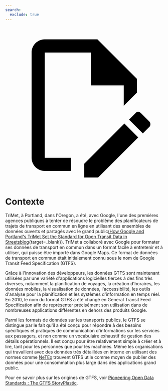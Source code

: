 ```yaml
---
search:
  exclude: true
---
```

<a class="pencil-link" href="https://github.com/MobilityData/gtfs.org/edit/main/docs/background.md" title="Edit this page" target="_blank">
    <svg class="pencil" xmlns="http://www.w3.org/2000/svg" viewBox="0 0 24 24"><path d="M10 20H6V4h7v5h5v3.1l2-2V8l-6-6H6c-1.1 0-2 .9-2 2v16c0 1.1.9 2 2 2h4v-2m10.2-7c.1 0 .3.1.4.2l1.3 1.3c.2.2.2.6 0 .8l-1 1-2.1-2.1 1-1c.1-.1.2-.2.4-.2m0 3.9L14.1 23H12v-2.1l6.1-6.1 2.1 2.1Z"/></svg>
  </a>

# Contexte

TriMet, à Portland, dans l'Oregon, a été, avec Google, l'une des premières agences publiques à tenter de résoudre le problème des planificateurs de trajets de transport en commun en ligne en utilisant des ensembles de données ouverts et partagés avec le grand public[(How Google and Portland's TriMet Set the Standard for Open Transit Data in Streetsblog](https://sf.streetsblog.org/2010/01/05/how-google-and-portlands-trimet-set-the-standard-for-open-transit-data/){target=\_blank}). TriMet a collaboré avec Google pour formater ses données de transport en commun dans un format facile à entretenir et à utiliser, qui puisse être importé dans Google Maps. Ce format de données de transport en commun était initialement connu sous le nom de Google Transit Feed Specification (GTFS).

Grâce à l'innovation des développeurs, les données GTFS sont maintenant utilisées par une variété d'applications logicielles tierces à des fins très diverses, notamment la planification de voyages, la création d'horaires, les données mobiles, la visualisation de données, l'accessibilité, les outils d'analyse pour la planification et les systèmes d'information en temps réel. En 2010, le nom du format GTFS a été changé en General Transit Feed Specification afin de représenter précisément son utilisation dans de nombreuses applications différentes en dehors des produits Google.

Parmi les formats de données sur les transports publics, le GTFS se distingue par le fait qu'il a été conçu pour répondre à des besoins spécifiques et pratiques de communication d'informations sur les services aux passagers, et non comme un vocabulaire exhaustif de gestion des détails opérationnels. Il est conçu pour être relativement simple à créer et à lire, tant pour les personnes que pour les machines. Même les organisations qui travaillent avec des données très détaillées en interne en utilisant des normes comme [NeTEx](https://netex-cen.eu/) trouvent GTFS utile comme moyen de publier des données pour une consommation plus large dans des applications grand public.

Pour en savoir plus sur les origines de GTFS, voir [Pioneering Open Data Standards : The GTFS StoryPlastic](https://beyondtransparency.org/chapters/part-2/pioneering-open-data-standards-the-gtfs-story/).
